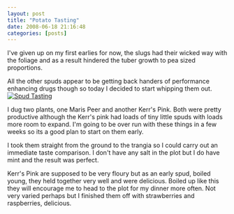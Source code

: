 ```yaml
---
layout: post
title: "Potato Tasting"
date: 2008-06-18 21:16:48
categories: [posts]
---
```


I've given up on my first earlies for now, the slugs had their wicked way with the foliage and as a result hindered the tuber growth to pea sized proportions.

All the other spuds appear to be getting back handers of performance enhancing drugs though so today I decided to start whipping them out.
[![Spud Tasting](https://farm4.static.flickr.com/3031/2590785014_b7f747c8a8_m.jpg)](https://www.flickr.com/photos/warriorwomen/2590785014/)

I dug two plants, one Maris Peer and another Kerr's Pink. Both were pretty productive although the Kerr's pink had loads of tiny little spuds with loads more room to expand. I'm going to be over run with these things in a few weeks so its a good plan to start on them early.

I took them straight from the ground to the trangia so I could carry out an immediate taste comparison. I don't have any salt in the plot but I do have mint and the result was perfect.

Kerr's Pink are supposed to be very floury but as an early spud, boiled young, they held together very well and were delicious. Boiled up like this they will encourage me to head to the plot for my dinner more often. Not very varied perhaps but I finished them off with strawberries and raspberries, delicious.
